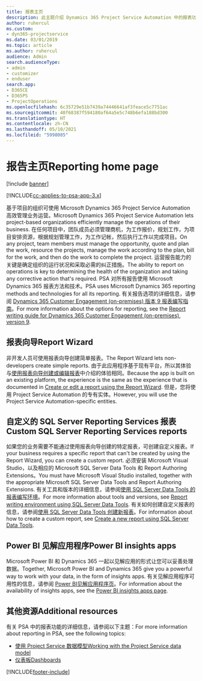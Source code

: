 ```yaml
---
title: 报表主页
description: 此主题介绍 Dynamics 365 Project Service Automation 中的报表功能。
author: ruhercul
ms.custom:
- dyn365-projectservice
ms.date: 03/01/2019
ms.topic: article
ms.author: ruhercul
audience: Admin
search.audienceType:
- admin
- customizer
- enduser
search.app:
- D365CE
- D365PS
- ProjectOperations
ms.openlocfilehash: 6c35729e51b7439a74446641af3feace5c7751ac
ms.sourcegitcommit: 40f68387f594180af64a5e5c748b6efa188bd300
ms.translationtype: HT
ms.contentlocale: zh-CN
ms.lasthandoff: 05/10/2021
ms.locfileid: "5998085"
---
```

# <a name="reporting-home-page"></a><span data-ttu-id="de159-103">报告主页</span><span class="sxs-lookup"><span data-stu-id="de159-103">Reporting home page</span></span>

[!include [banner](../includes/psa-now-project-operations.md)]

[!INCLUDE[cc-applies-to-psa-app-3.x](../includes/cc-applies-to-psa-app-3x.md)]

<span data-ttu-id="de159-104">基于项目的组织可使用 Microsoft Dynamics 365 Project Service Automation 高效管理业务运营。</span><span class="sxs-lookup"><span data-stu-id="de159-104">Microsoft Dynamics 365 Project Service Automation lets project-based organizations efficiently manage the operations of their business.</span></span> <span data-ttu-id="de159-105">在任何项目中，团队成员必须管理商机，为工作报价，规划工作，为项目安排资源，根据规划管理工作，为工作记帐，然后执行工作以完成项目。</span><span class="sxs-lookup"><span data-stu-id="de159-105">On any project, team members must manage the opportunity, quote and plan the work, resource the projects, manage the work according to the plan, bill for the work, and then do the work to complete the project.</span></span> <span data-ttu-id="de159-106">运营报告能力的关键是确定组织的运行状况和采取必需的纠正措施。</span><span class="sxs-lookup"><span data-stu-id="de159-106">The ability to report on operations is key to determining the health of the organization and taking any corrective action that's required.</span></span> <span data-ttu-id="de159-107">PSA 对所有报告使用 Microsoft Dynamics 365 报表方法和技术。</span><span class="sxs-lookup"><span data-stu-id="de159-107">PSA uses Microsoft Dynamics 365 reporting methods and technologies for all its reporting.</span></span> <span data-ttu-id="de159-108">有关报告选项的详细信息，请参阅 [Dynamics 365 Customer Engagement (on-premises) 版本 9 报表编写指南](/dynamics365/customerengagement/on-premises/analytics/reporting-analytics-with-dynamics-365)。</span><span class="sxs-lookup"><span data-stu-id="de159-108">For more information about the options for reporting, see the [Report writing guide for Dynamics 365 Customer Engagement (on-premises), version 9](/dynamics365/customerengagement/on-premises/analytics/reporting-analytics-with-dynamics-365).</span></span>

## <a name="report-wizard"></a><span data-ttu-id="de159-109">报表向导</span><span class="sxs-lookup"><span data-stu-id="de159-109">Report Wizard</span></span>

<span data-ttu-id="de159-110">非开发人员可使用报表向导创建简单报表。</span><span class="sxs-lookup"><span data-stu-id="de159-110">The Report Wizard lets non-developers create simple reports.</span></span> <span data-ttu-id="de159-111">由于此应用程序基于现有平台，所以其体验与[使用报表向导创建或编辑报表](/dynamics365/customerengagement/on-premises/basics/create-edit-copy-report-wizard)中介绍的体验相同。</span><span class="sxs-lookup"><span data-stu-id="de159-111">Because the app is built on an existing platform, the experience is the same as the experience that is documented in [Create or edit a report using the Report Wizard](/dynamics365/customerengagement/on-premises/basics/create-edit-copy-report-wizard).</span></span> <span data-ttu-id="de159-112">但是，您将使用 Project Service Automation 的专有实体。</span><span class="sxs-lookup"><span data-stu-id="de159-112">However, you will use the Project Service Automation-specific entities.</span></span>

## <a name="custom-sql-server-reporting-services-reports"></a><span data-ttu-id="de159-113">自定义的 SQL Server Reporting Services 报表</span><span class="sxs-lookup"><span data-stu-id="de159-113">Custom SQL Server Reporting Services reports</span></span>

<span data-ttu-id="de159-114">如果您的业务需要不能通过使用报表向导创建的特定报表，可创建自定义报表。</span><span class="sxs-lookup"><span data-stu-id="de159-114">If your business requires a specific report that can't be created by using the Report Wizard, you can create a custom report.</span></span> <span data-ttu-id="de159-115">必须安装 Microsoft Visual Studio，以及相应的 Microsoft SQL Server Data Tools 和 Report Authoring Extensions。</span><span class="sxs-lookup"><span data-stu-id="de159-115">You must have Microsoft Visual Studio installed, together with the appropriate Microsoft SQL Server Data Tools and Report Authoring Extensions.</span></span> <span data-ttu-id="de159-116">有关工具和版本的详细信息，请参阅[使用 SQL Server Data Tools 的报表编写环境](/dynamics365/customerengagement/on-premises/analytics/report-writing-environment-using-sql-server-data-tools)。</span><span class="sxs-lookup"><span data-stu-id="de159-116">For more information about tools and versions, see [Report writing environment using SQL Server Data Tools](/dynamics365/customerengagement/on-premises/analytics/report-writing-environment-using-sql-server-data-tools).</span></span> <span data-ttu-id="de159-117">有关如何创建自定义报表的信息，请参阅[使用 SQL Server Data Tools 创建新报表](/dynamics365/customerengagement/on-premises/analytics/create-a-new-report-using-sql-server-data-tools)。</span><span class="sxs-lookup"><span data-stu-id="de159-117">For information about how to create a custom report, see [Create a new report using SQL Server Data Tools](/dynamics365/customerengagement/on-premises/analytics/create-a-new-report-using-sql-server-data-tools).</span></span>

## <a name="power-bi-insights-apps"></a><span data-ttu-id="de159-118">Power BI 见解应用程序</span><span class="sxs-lookup"><span data-stu-id="de159-118">Power BI insights apps</span></span>

<span data-ttu-id="de159-119">Microsoft Power BI 和 Dynamics 365 一起以见解应用的形式让您可以妥善处理数据。</span><span class="sxs-lookup"><span data-stu-id="de159-119">Together, Microsoft Power BI and Dynamics 365 give you a powerful way to work with your data, in the form of insights apps.</span></span> <span data-ttu-id="de159-120">有关见解应用程序可用性的信息，请参阅 [Power BI见解应用程序页](https://powerbi.microsoft.com/power-bi-insights-apps/)。</span><span class="sxs-lookup"><span data-stu-id="de159-120">For information about the availability of insights apps, see the [Power BI insights apps page](https://powerbi.microsoft.com/power-bi-insights-apps/).</span></span>


## <a name="additional-resources"></a><span data-ttu-id="de159-121">其他资源</span><span class="sxs-lookup"><span data-stu-id="de159-121">Additional resources</span></span>
<span data-ttu-id="de159-122">有关 PSA 中的报表功能的详细信息，请参阅以下主题：</span><span class="sxs-lookup"><span data-stu-id="de159-122">For more information about reporting in PSA, see the following topics:</span></span>

- [<span data-ttu-id="de159-123">使用 Project Service 数据模型</span><span class="sxs-lookup"><span data-stu-id="de159-123">Working with the Project Service data model</span></span>](reports-working-project-service-data-model.md)
- [<span data-ttu-id="de159-124">仪表板</span><span class="sxs-lookup"><span data-stu-id="de159-124">Dashboards</span></span>](reports-dashboards.md)



[!INCLUDE[footer-include](../includes/footer-banner.md)]